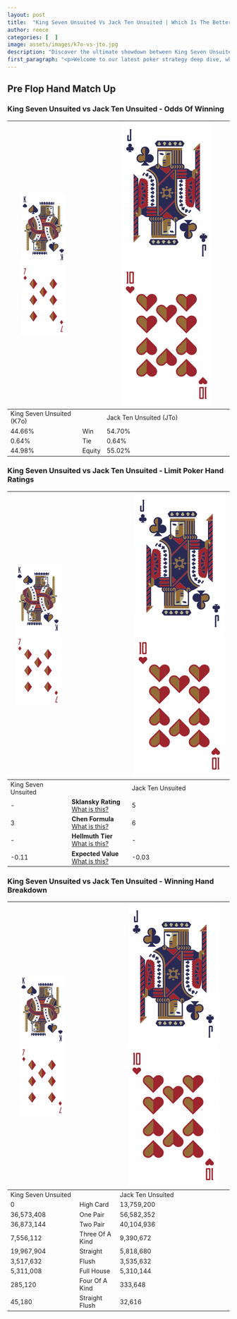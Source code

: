 ```yaml
---
layout: post
title:  "King Seven Unsuited Vs Jack Ten Unsuited | Which Is The Better Hand In Poker? A Complete Guide"
author: reece
categories: [  ]
image: assets/images/k7o-vs-jto.jpg
description: "Discover the ultimate showdown between King Seven Unsuited and Jack Ten Unsuited in poker! Uncover the odds, strategies, and scenarios where one hand triumphs over the other. Get ready to up your poker game with this thrilling analysis."
first_paragraph: "<p>Welcome to our latest poker strategy deep dive, where we're pitting two distinct hands against each other in a high-stakes showdown: King Seven Unsuited vs Jack Ten Unsuited.</p><p>In the dynamic world of poker, every decision counts, and knowing which hand holds the upper hand is key to your success at the table.</p><p>In this article, we'll dissect these two hands, explore the scenarios where one dominates the other, and equip you with the knowledge to make strategic choices that can tip the odds in your favor.</p><p>Get ready to unravel the intriguing dynamics of these poker hands and elevate your game to new heights.</p>"
---
```




[comment]: # (sp0)

## Pre Flop Hand Match Up

<div class="table hand-ratings" markdown="1"> 



### King Seven Unsuited vs Jack Ten Unsuited - Odds Of Winning


    
| ![image info](assets/images/hand1/K.png) ![image info](assets/images/hand1/7o.png) |  | ![image info](assets/images/hand2/J.png) ![image info](assets/images/hand2/To.png) |
| -------- | -------- | -------- |
| King Seven Unsuited (K7o) |  | Jack Ten Unsuited (JTo) |
| 44.66% | Win | 54.70% |
| 0.64% | Tie | 0.64% |
| 44.98% | Equity | 55.02% |




[comment]: # (sp1)



### King Seven Unsuited vs Jack Ten Unsuited - Limit Poker Hand Ratings


    
| ![image info](assets/images/hand1/K.png) ![image info](assets/images/hand1/7o.png) |  | ![image info](assets/images/hand2/J.png) ![image info](assets/images/hand2/To.png) |
| -------- | -------- | -------- |
| King Seven Unsuited |  | Jack Ten Unsuited |
| - | **Sklansky Rating** [What is this?](/sklansky-rating-explained) | 5 |
| 3 | **Chen Formula** [What is this?](/chen-formula-explained) | 6 |
| - | **Hellmuth Tier** [What is this?](/Hellmuth-tier-explained) | - |
| -0.11 | **Expected Value** [What is this?](/expected-value-explained) | -0.03 |




[comment]: # (sp2)



### King Seven Unsuited vs Jack Ten Unsuited - Winning Hand Breakdown


    
| ![image info](assets/images/hand1/K.png) ![image info](assets/images/hand1/7o.png) |  | ![image info](assets/images/hand2/J.png) ![image info](assets/images/hand2/To.png) |
| -------- | -------- | -------- |
| King Seven Unsuited |  | Jack Ten Unsuited |
| 0 | High Card | 13,759,200 |
| 36,573,408 | One Pair | 56,582,352 |
| 36,873,144 | Two Pair | 40,104,936 |
| 7,556,112 | Three Of A Kind | 9,390,672 |
| 19,967,904 | Straight | 5,818,680 |
| 3,517,632 | Flush | 3,535,632 |
| 5,311,008 | Full House | 5,310,144 |
| 285,120 | Four Of A Kind | 333,648 |
| 45,180 | Straight Flush | 32,616 |




[comment]: # (sp3)



</div>

[comment]: # (sp4)



[comment]: # (sp5)

